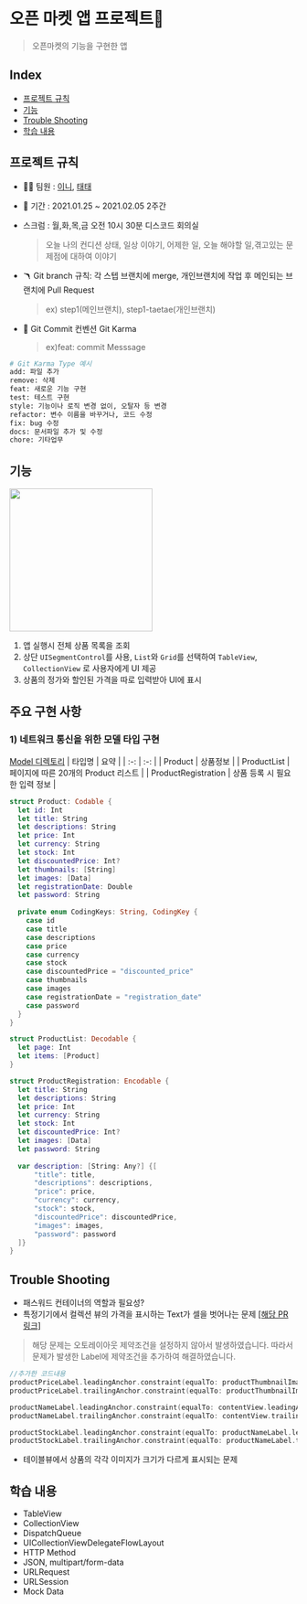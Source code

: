 
# 오픈 마켓 앱 프로젝트📱

 > 오픈마켓의 기능을 구현한 앱 
## Index
* [프로젝트 규칙](#프로젝트-규칙) 
* [기능](#기능)
* [Trouble Shooting](#trouble-shooting)
* [학습 내용](#학습-내용)


## 프로젝트 규칙

- 👧‍👦 팀원 : [이니](https://github.com/innieminnie), [태태](https://github.com/uuu1101)  

- 📅 기간 : 2021.01.25 ~ 2021.02.05 2주간

- 스크럼 : 월,화,목,금 오전 10시 30분 디스코드 회의실
    > 오늘 나의 컨디션 상태, 일상 이야기, 어제한 일, 오늘 해야할 일,겪고있는 문제점에 대하여 이야기 


- 🪃 Git branch 규칙: 각 스텝 브랜치에 merge, 개인브랜치에 작업 후 메인되는 브랜치에 Pull Request
    > ex) step1(메인브랜치), step1-taetae(개인브랜치)

-  📐 Git Commit 컨벤션
Git Karma 
    > ex)feat: commit Messsage 
```bash
# Git Karma Type 예시 
add: 파일 추가  
remove: 삭제  
feat: 새로운 기능 구현  
test: 테스트 구현  
style: 기능이나 로직 변경 없이, 오탈자 등 변경  
refactor: 변수 이름을 바꾸거나, 코드 수정  
fix: bug 수정  
docs: 문서파일 추가 및 수정  
chore: 기타업무  
```

## 기능
<img width="250" src="https://user-images.githubusercontent.com/49808034/117234273-a519f500-ae5f-11eb-966d-4cbd8136d3fa.gif">

 1. 앱 실행시 전체 상품 목록을 조회
 2. 상단 `UISegmentControl`를 사용, `List`와 `Grid`를 선택하여 `TableView`, `CollectionView` 로 사용자에게 UI 제공
 3. 상품의 정가와 할인된 가격을 따로 입력받아 UI에 표시

## 주요 구현 사항 
### 1) 네트워크 통신을 위한 모델 타입 구현

[Model 디렉토리](https://github.com/uuu1101/yagom_iOS_camp/tree/main/OpenMarket/OpenMarket/Model)
| 타입명 | 요약 |
| :-: | :-: |
| Product | 상품정보 |
| ProductList | 페이지에 따른 20개의 Product 리스트 |
| ProductRegistration | 상품 등록 시 필요한 입력 정보 |
 
```swift
struct Product: Codable {
  let id: Int
  let title: String
  let descriptions: String
  let price: Int
  let currency: String
  let stock: Int
  let discountedPrice: Int?
  let thumbnails: [String]
  let images: [Data]
  let registrationDate: Double
  let password: String
  
  private enum CodingKeys: String, CodingKey {
    case id
    case title
    case descriptions
    case price
    case currency
    case stock
    case discountedPrice = "discounted_price"
    case thumbnails
    case images
    case registrationDate = "registration_date"
    case password
  }
}
```
```swift
struct ProductList: Decodable {
  let page: Int
  let items: [Product]
}
```
```swift
struct ProductRegistration: Encodable {
  let title: String
  let descriptions: String
  let price: Int
  let currency: String
  let stock: Int
  let discountedPrice: Int?
  let images: [Data]
  let password: String
  
  var description: [String: Any?] {[
      "title": title,
      "descriptions": descriptions,
      "price": price,
      "currency": currency,
      "stock": stock,
      "discountedPrice": discountedPrice,
      "images": images,
      "password": password
  ]}
}

```
## Trouble Shooting
- 패스워드 컨테이너의 역할과 필요성? 
- 특정기기에서 컬렉션 뷰의 가격을 표시하는 Text가 셀을 벗어나는 문제 [[해당 PR 링크]](https://github.com/yagom-academy/ios-open-market/pull/13#discussion_r570717025)
> 해당 문제는 오토레이아웃 제약조건을 설정하지 않아서 발생하였습니다. 
따라서 문제가 발생한 Label에 제약조건을 추가하여 해결하였습니다.
```swift
//추가한 코드내용   
productPriceLabel.leadingAnchor.constraint(equalTo: productThumbnailImageView.leadingAnchor),
productPriceLabel.trailingAnchor.constraint(equalTo: productThumbnailImageView.trailingAnchor),

productNameLabel.leadingAnchor.constraint(equalTo: contentView.leadingAnchor, constant: 5),
productNameLabel.trailingAnchor.constraint(equalTo: contentView.trailingAnchor, constant: -5),

productStockLabel.leadingAnchor.constraint(equalTo: productNameLabel.leadingAnchor),
productStockLabel.trailingAnchor.constraint(equalTo: productNameLabel.trailingAnchor),
```

- 테이블뷰에서 상품의 각각 이미지가 크기가 다르게 표시되는 문제 

## 학습 내용

- TableView
- CollectionView
- DispatchQueue
- UICollectionViewDelegateFlowLayout
- HTTP Method
- JSON, multipart/form-data
- URLRequest
- URLSession
- Mock Data
